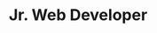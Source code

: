 ---
name: 'LinkVisum Consulting Group / U.S. Department of Agriculture'
start: '2016-08-01'
end: '2017-07-01'
title: 'Jr. Web Developer'
duties:
- Administered the U.S. Department of Agriculture’s (USDA) Integrated Acquisition System (IAS) website portal providing users with important up-to-date system information.
- Built an automated system status alerts tool to inform users on system availability using JavaScript.
- Built an efficient way to dynamically display training information that allows a user to view locations interactively on Google Maps within the website.
---